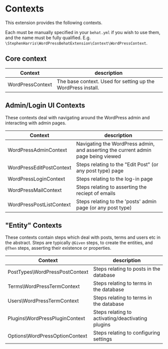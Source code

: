 # Contexts

This extension provides the following contexts.

Each must be manually specified in your `behat.yml` if you wish to use them, and the name must be
fully qualified. E.g. `\StephenHarris\WordPressBehatExtension\Context\WordPressContext`.


## Core context

| Context          | description                                                   |
|------------------|---------------------------------------------------------------|
| WordPressContext | The base context. Used for setting up the WordPress install.  |


## Admin/Login UI Contexts

These contexts deal with navigating around the WordPress admin and interacting with admin pages.

| Context                  | description                                                                       |
|--------------------------|-----------------------------------------------------------------------------------|
| WordPressAdminContext    | Navigating the WordPress admin, and asserting the current admin page being viewed |
| WordPressEditPostContext | Steps relating to the "Edit Post" (or any post type) page                         |
| WordPressLoginContext    | Steps relating to the log-in page                                                 |
| WordPressMailContext     | Steps relating to asserting the reciept of emails                                 |
| WordPressPostListContext | Steps relating to the 'posts' admin page (or any post type)                       |


## "Entity" Contexts

These contexts contain steps which deal with posts, terms and users etc in the abstract. Steps are typically `@Given` steps, to
create the entities, and `@Then` steps, asserting their existence or properties.

| Context                        | description                                       |
|--------------------------------|---------------------------------------------------|
| PostTypes\WordPressPostContext | Steps relating to posts in the database           |
| Terms\WordPressTermContext     | Steps relating to terms in the database           |
| Users\WordPressTermContext     | Steps relating to terms in the database           |
| Plugins\WordPressPluginContext | Steps relating to activating/deactivating plugins |
| Options\WordPressOptionContext | Steps relating to configuring settings            |